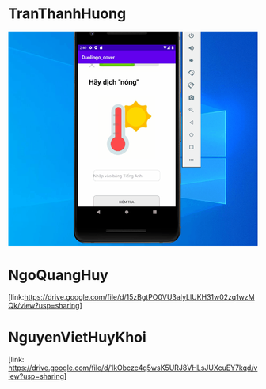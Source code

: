 
# TranThanhHuong 
![](chucnang.gif)

# NgoQuangHuy 
[link:https://drive.google.com/file/d/15zBgtPO0VU3aIyLlUKH31w02zq1wzMQk/view?usp=sharing]

# NguyenVietHuyKhoi 
[link: https://drive.google.com/file/d/1kObczc4q5wsK5URJ8VHLsJUXcuEY7kqd/view?usp=sharing]